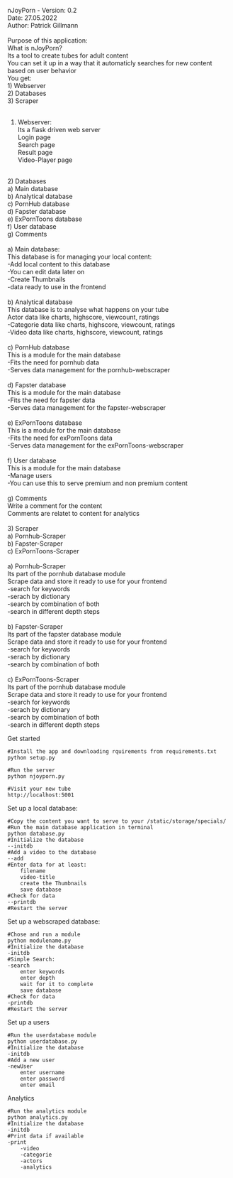 nJoyPorn - Version: 0.2<br>
Date: 27.05.2022<br>
Author: Patrick Gillmann<br>
<br>
Purpose of this application:<br>
What is nJoyPorn?<br>
    Its a tool to create tubes for adult content<br>
    You can set it up in a way that it automaticly searches for new content based on user behavior<br>
    You get:<br>
        1) Webserver<br>
        2) Databases<br>
        3) Scraper<br>
<br>
1) Webserver:<br>
    Its a flask driven web server<br>
    Login page<br>
    Search page<br>
    Result page<br>
    Video-Player page<br>
<br>
2) Databases<br>
    a) Main database<br>
    b) Analytical database<br>
    c) PornHub database<br>
    d) Fapster database<br>
    e) ExPornToons database<br>
    f) User database<br>
    g) Comments<br>
<br>
    a) Main database:<br>
        This database is for managing your local content:<br>
        -Add local content to this database<br>
        -You can edit data later on<br>
        -Create Thumbnails<br>
        -data ready to use in the frontend<br>
<br>
    b) Analytical database<br>
        This database is to analyse what happens on your tube<br>
        Actor data like charts, highscore, viewcount, ratings<br>
        -Categorie data like charts, highscore, viewcount, ratings<br>
        -Video data like charts, highscore, viewcount, ratings<br>
    <br>
    c) PornHub database<br>
        This is a module for the main database<br>
        -Fits the need for pornhub data<br>
        -Serves data management for the pornhub-webscraper<br>
    <br>
    d) Fapster database<br>
        This is a module for the main database<br>
        -Fits the need for fapster data<br>
        -Serves data management for the fapster-webscraper<br>
    <br>
    e) ExPornToons database<br>
        This is a module for the main database<br>
        -Fits the need for exPornToons data<br>
        -Serves data management for the exPornToons-webscraper <br>
    <br>
    f) User database<br>
        This is a module for the main database<br>
        -Manage users<br>
        -You can use this to serve premium and non premium content<br>
    <br>
    g) Comments<br>
        Write a comment for the content<br>
        Comments are relatet to content for analytics<br>
<br>
3) Scraper<br>
    a) Pornhub-Scraper<br>
    b) Fapster-Scraper<br>
    c) ExPornToons-Scraper<br>
    <br>
    a) Pornhub-Scraper<br>
        Its part of the pornhub database module<br>
        Scrape data and store it ready to use for your frontend<br>
        -search for keywords<br>
        -serach by dictionary<br>
        -search by combination of both<br>
        -search in different depth steps<br>
    <br>
    b) Fapster-Scraper<br>
        Its part of the fapster database module<br>
        Scrape data and store it ready to use for your frontend<br>
        -search for keywords<br>
        -serach by dictionary<br>
        -search by combination of both<br>
   <br>
    c) ExPornToons-Scraper<br>
        Its part of the pornhub database module<br>
        Scrape data and store it ready to use for your frontend<br>
        -search for keywords<br>
        -serach by dictionary<br>
        -search by combination of both<br>
        -search in different depth steps<br>

Get started

    #Install the app and downloading rquirements from requirements.txt
    python setup.py

    #Run the server
    python njoyporn.py

    #Visit your new tube
    http://localhost:5001

Set up a local database:

    #Copy the content you want to serve to your /static/storage/specials/
    #Run the main database application in terminal
    python database.py
    #Initialize the database
    --initdb
    #Add a video to the database
    --add
    #Enter data for at least:
        filename
        video-title
        create the Thumbnails
        save database
    #Check for data
    --printdb
    #Restart the server

Set up a webscraped database:

    #Chose and run a module
    python modulename.py
    #Initialize the database
    -initdb
    #Simple Search:
    -search
        enter keywords
        enter depth
        wait for it to complete
        save database
    #Check for data
    -printdb
    #Restart the server

Set up a users

    #Run the userdatabase module
    python userdatabase.py
    #Initialize the database
    -initdb
    #Add a new user
    -newUser
        enter username
        enter password
        enter email

Analytics

    #Run the analytics module
    python analytics.py
    #Initialize the database
    -initdb
    #Print data if available
    -print
        -video
        -categorie
        -actors
        -analytics
